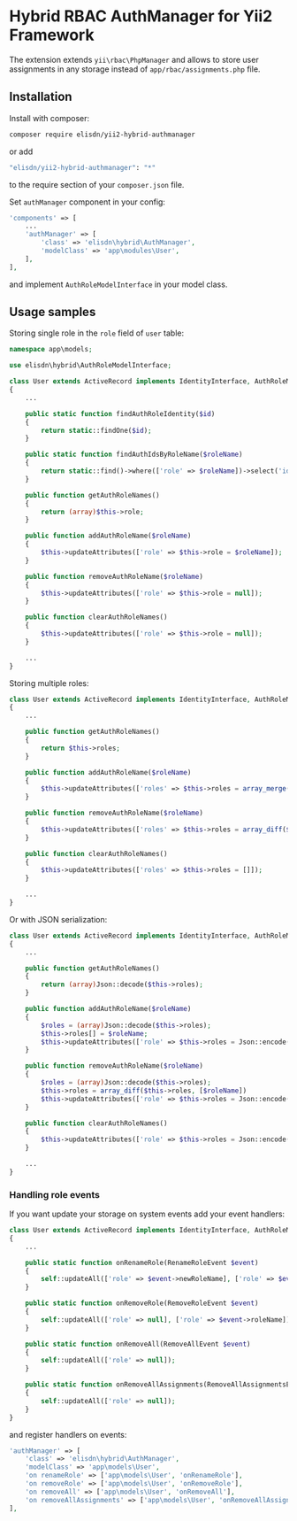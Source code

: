 # Hybrid RBAC AuthManager for Yii2 Framework

The extension extends `yii\rbac\PhpManager` and allows to store user assignments in any storage instead of `app/rbac/assignments.php` file.

## Installation

Install with composer:

```bash
composer require elisdn/yii2-hybrid-authmanager
```

or add

```bash
"elisdn/yii2-hybrid-authmanager": "*"
```

to the require section of your `composer.json` file.

Set `authManager` component in your config:

```php
'components' => [
    ...
    'authManager' => [
        'class' => 'elisdn\hybrid\AuthManager',
        'modelClass' => 'app\modules\User',
    ],
],
```

and implement `AuthRoleModelInterface` in your model class.

## Usage samples

Storing single role in the `role` field of `user` table:

```php
namespace app\models;

use elisdn\hybrid\AuthRoleModelInterface;

class User extends ActiveRecord implements IdentityInterface, AuthRoleModelInterface
{
    ...

    public static function findAuthRoleIdentity($id)
    {
        return static::findOne($id);
    }

    public static function findAuthIdsByRoleName($roleName)
    {
        return static::find()->where(['role' => $roleName])->select('id')->column();
    }

    public function getAuthRoleNames()
    {
        return (array)$this->role;
    }

    public function addAuthRoleName($roleName)
    {
        $this->updateAttributes(['role' => $this->role = $roleName]);
    }

    public function removeAuthRoleName($roleName)
    {
        $this->updateAttributes(['role' => $this->role = null]);
    }

    public function clearAuthRoleNames()
    {
        $this->updateAttributes(['role' => $this->role = null]);
    }

    ...
}
```

Storing multiple roles:

```php
class User extends ActiveRecord implements IdentityInterface, AuthRoleModelInterface
{
    ...

    public function getAuthRoleNames()
    {
        return $this->roles;
    }

    public function addAuthRoleName($roleName)
    {
        $this->updateAttributes(['roles' => $this->roles = array_merge($this->roles, [$roleName])]);
    }

    public function removeAuthRoleName($roleName)
    {
        $this->updateAttributes(['roles' => $this->roles = array_diff($this->roles, [$roleName])]);
    }

    public function clearAuthRoleNames()
    {
        $this->updateAttributes(['roles' => $this->roles = []]);
    }

    ...
}
```

Or with JSON serialization:

```php
class User extends ActiveRecord implements IdentityInterface, AuthRoleModelInterface
{
    ...

    public function getAuthRoleNames()
    {
        return (array)Json::decode($this->roles);
    }

    public function addAuthRoleName($roleName)
    {
        $roles = (array)Json::decode($this->roles);
        $this->roles[] = $roleName;
        $this->updateAttributes(['role' => $this->roles = Json::encode($this->roles)]);
    }

    public function removeAuthRoleName($roleName)
    {
        $roles = (array)Json::decode($this->roles);
        $this->roles = array_diff($this->roles, [$roleName])
        $this->updateAttributes(['role' => $this->roles = Json::encode($this->roles)]);
    }

    public function clearAuthRoleNames()
    {
        $this->updateAttributes(['role' => $this->roles = Json::encode([])]);
    }

    ...
}
```

### Handling role events

If you want update your storage on system events add your event handlers:

```php
class User extends ActiveRecord implements IdentityInterface, AuthRoleModelInterface
{
    ...

    public static function onRenameRole(RenameRoleEvent $event)
    {
        self::updateAll(['role' => $event->newRoleName], ['role' => $event->oldRoleName]);
    }

    public static function onRemoveRole(RemoveRoleEvent $event)
    {
        self::updateAll(['role' => null], ['role' => $event->roleName]);
    }

    public static function onRemoveAll(RemoveAllEvent $event)
    {
        self::updateAll(['role' => null]);
    }

    public static function onRemoveAllAssignments(RemoveAllAssignmentsEvent $event)
    {
        self::updateAll(['role' => null]);
    }
}
```

and register handlers on events:

```php
'authManager' => [
    'class' => 'elisdn\hybrid\AuthManager',
    'modelClass' => 'app\models\User',
    'on renameRole' => ['app\models\User', 'onRenameRole'],
    'on removeRole' => ['app\models\User', 'onRemoveRole'],
    'on removeAll' => ['app\models\User', 'onRemoveAll'],
    'on removeAllAssignments' => ['app\models\User', 'onRemoveAllAssignments'],
],
```
